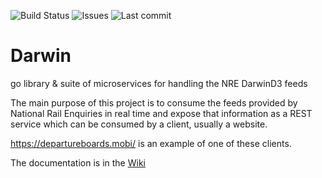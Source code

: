![Build Status](http://jenkins.area51.onl/buildStatus/icon?job=Public/Badges) ![Issues](https://badge.area51.onl/github/issues/peter-mount/nre-feeds.svg) ![Last commit](https://badge.area51.onl/github/last-commit/peter-mount/nre-feeds.svg)
# Darwin
go library &amp; suite of microservices for handling the NRE DarwinD3 feeds

The main purpose of this project is to consume the feeds provided by National Rail Enquiries in real time and expose that information as a REST service which can be consumed by a client, usually a website.

https://departureboards.mobi/ is an example of one of these clients.

The documentation is in the [Wiki](https://github.com/peter-mount/nre-feeds/wiki)
